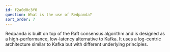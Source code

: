 ```yaml
---
id: f2a0d0c3f0
question: What is the use of Redpanda?
sort_order: 7
---
```


Redpanda is built on top of the Raft consensus algorithm and is designed as a high-performance, low-latency alternative to Kafka. It uses a log-centric architecture similar to Kafka but with different underlying principles.